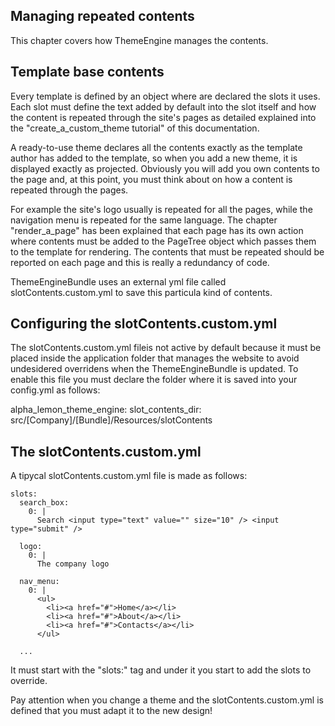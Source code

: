 ## Managing repeated contents 
This chapter covers how ThemeEngine manages the contents.

## Template base contents 
Every template is defined by an object where are declared the slots it uses. Each slot must define the text added by default into the slot itself and how 
the content is repeated through the site's pages as detailed explained into the "create_a_custom_theme tutorial" of this documentation.

A ready-to-use theme declares all the contents exactly as the template author has added to the template, so when you add a new theme, it is displayed 
exactly as projected. Obviously you will add you own contents to the page and, at this point, you must think about on how a content is repeated through
the pages.

For example the site's logo usually is repeated for all the pages, while the navigation menu is repeated for the same language. The chapter "render_a_page"
has been explained that each page has its own action where contents must be added to the PageTree object which passes them to the template for rendering. 
The contents that must be repeated should be reported on each page and this is really a redundancy of code.

ThemeEngineBundle uses an external yml file called slotContents.custom.yml to save this particula kind of contents.


## Configuring the slotContents.custom.yml
The slotContents.custom.yml fileis not active by default because it must be placed inside the application folder that manages the website to avoid undesidered
overridens when the ThemeEngineBundle is updated. To enable this file you must declare the folder where it is saved into your config.yml as follows:

alpha_lemon_theme_engine:
    slot_contents_dir: src/[Company]/[Bundle]/Resources/slotContents

## The slotContents.custom.yml
A tipycal slotContents.custom.yml file is made as follows:

    slots:
      search_box:
        0: |
          Search <input type="text" value="" size="10" /> <input type="submit" />

      logo:
        0: |
          The company logo

      nav_menu:
        0: |
          <ul>
            <li><a href="#">Home</a></li>
            <li><a href="#">About</a></li>
            <li><a href="#">Contacts</a></li>
          </ul>
      
      ...

It must start with the "slots:" tag and under it you start to add the slots to override.

Pay attention when you change a theme and the slotContents.custom.yml is defined that you must adapt it to the new design!